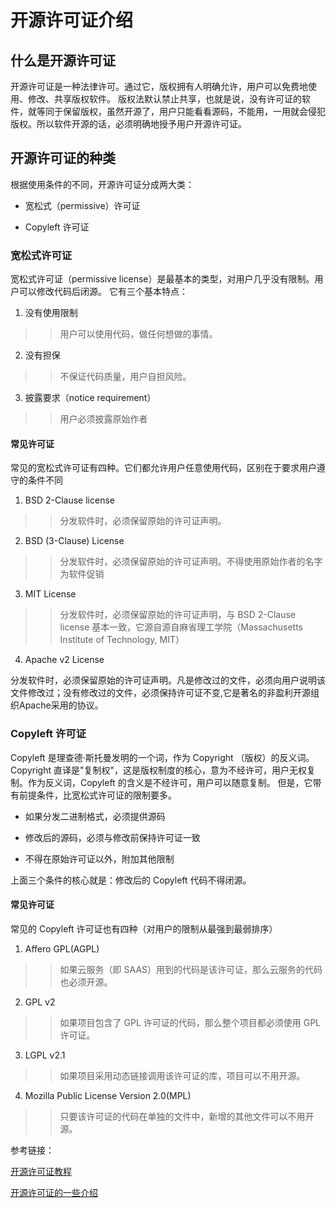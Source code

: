 # 开源许可证介绍

## 什么是开源许可证

开源许可证是一种法律许可。通过它，版权拥有人明确允许，用户可以免费地使用、修改、共享版权软件。
版权法默认禁止共享，也就是说，没有许可证的软件，就等同于保留版权，虽然开源了，用户只能看看源码，不能用，一用就会侵犯版权。所以软件开源的话，必须明确地授予用户开源许可证。

## 开源许可证的种类

根据使用条件的不同，开源许可证分成两大类：
- 宽松式（permissive）许可证

- Copyleft 许可证


### 宽松式许可证

宽松式许可证（permissive license）是最基本的类型，对用户几乎没有限制。用户可以修改代码后闭源。
它有三个基本特点：

1. 没有使用限制

>>用户可以使用代码，做任何想做的事情。

2. 没有担保

>>不保证代码质量，用户自担风险。

3. 披露要求（notice requirement）

>>用户必须披露原始作者

#### 常见许可证

常见的宽松式许可证有四种。它们都允许用户任意使用代码，区别在于要求用户遵守的条件不同

1. BSD 2-Clause license

>> 分发软件时，必须保留原始的许可证声明。

2. BSD (3-Clause) License

>> 分发软件时，必须保留原始的许可证声明。不得使用原始作者的名字为软件促销

3. MIT License

>> 分发软件时，必须保留原始的许可证声明，与 BSD 2-Clause license 基本一致，它源自源自麻省理工学院（Massachusetts Institute of Technology, MIT）

4. Apache v2 License

分发软件时，必须保留原始的许可证声明。凡是修改过的文件，必须向用户说明该文件修改过；没有修改过的文件，必须保持许可证不变,它是著名的非盈利开源组织Apache采用的协议。

### Copyleft 许可证

Copyleft 是理查德·斯托曼发明的一个词，作为 Copyright （版权）的反义词。
Copyright 直译是"复制权"，这是版权制度的核心，意为不经许可，用户无权复制。作为反义词，Copyleft 的含义是不经许可，用户可以随意复制。
但是，它带有前提条件，比宽松式许可证的限制要多。

- 如果分发二进制格式，必须提供源码

- 修改后的源码，必须与修改前保持许可证一致

- 不得在原始许可证以外，附加其他限制

上面三个条件的核心就是：修改后的 Copyleft 代码不得闭源。

#### 常见许可证

常见的 Copyleft 许可证也有四种（对用户的限制从最强到最弱排序）

1. Affero GPL(AGPL)

>>如果云服务（即 SAAS）用到的代码是该许可证，那么云服务的代码也必须开源。

2. GPL v2

>>如果项目包含了 GPL 许可证的代码，那么整个项目都必须使用 GPL 许可证。

3. LGPL v2.1

>>如果项目采用动态链接调用该许可证的库，项目可以不用开源。

4. Mozilla Public License Version 2.0(MPL)

>>只要该许可证的代码在单独的文件中，新增的其他文件可以不用开源。




参考链接：

[开源许可证教程](http://www.ruanyifeng.com/blog/2017/10/open-source-license-tutorial.html)

[开源许可证的一些介绍](https://gitee.com/oschina/git-osc/wikis/pages?title=License&parent=)




